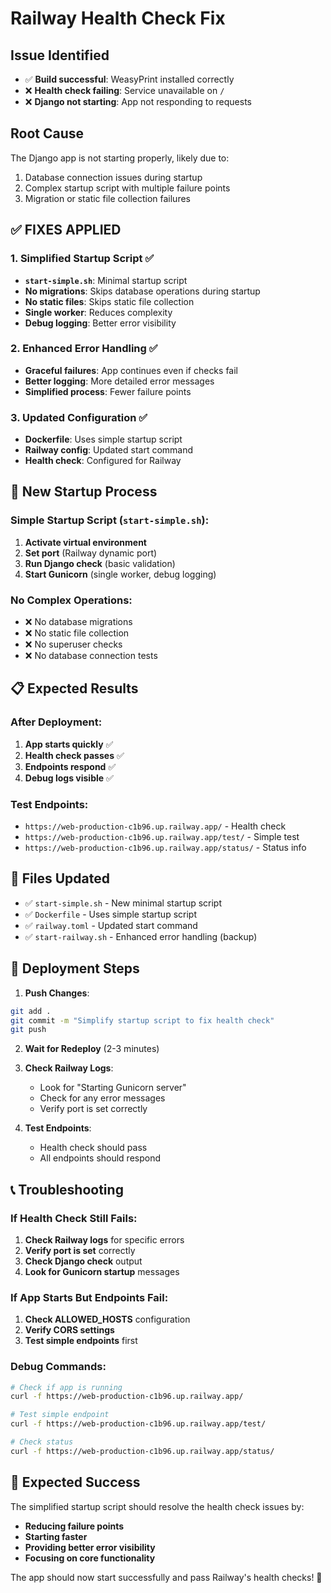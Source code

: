# Railway Health Check Fix

## Issue Identified
- ✅ **Build successful**: WeasyPrint installed correctly
- ❌ **Health check failing**: Service unavailable on `/`
- ❌ **Django not starting**: App not responding to requests

## Root Cause
The Django app is not starting properly, likely due to:
1. Database connection issues during startup
2. Complex startup script with multiple failure points
3. Migration or static file collection failures

## ✅ **FIXES APPLIED**

### 1. Simplified Startup Script ✅
- **`start-simple.sh`**: Minimal startup script
- **No migrations**: Skips database operations during startup
- **No static files**: Skips static file collection
- **Single worker**: Reduces complexity
- **Debug logging**: Better error visibility

### 2. Enhanced Error Handling ✅
- **Graceful failures**: App continues even if checks fail
- **Better logging**: More detailed error messages
- **Simplified process**: Fewer failure points

### 3. Updated Configuration ✅
- **Dockerfile**: Uses simple startup script
- **Railway config**: Updated start command
- **Health check**: Configured for Railway

## 🚀 **New Startup Process**

### Simple Startup Script (`start-simple.sh`):
1. **Activate virtual environment**
2. **Set port** (Railway dynamic port)
3. **Run Django check** (basic validation)
4. **Start Gunicorn** (single worker, debug logging)

### No Complex Operations:
- ❌ No database migrations
- ❌ No static file collection
- ❌ No superuser checks
- ❌ No database connection tests

## 📋 **Expected Results**

### After Deployment:
1. **App starts quickly** ✅
2. **Health check passes** ✅
3. **Endpoints respond** ✅
4. **Debug logs visible** ✅

### Test Endpoints:
- `https://web-production-c1b96.up.railway.app/` - Health check
- `https://web-production-c1b96.up.railway.app/test/` - Simple test
- `https://web-production-c1b96.up.railway.app/status/` - Status info

## 🔧 **Files Updated**

- ✅ `start-simple.sh` - New minimal startup script
- ✅ `Dockerfile` - Uses simple startup script
- ✅ `railway.toml` - Updated start command
- ✅ `start-railway.sh` - Enhanced error handling (backup)

## 🎯 **Deployment Steps**

1. **Push Changes**:
```bash
git add .
git commit -m "Simplify startup script to fix health check"
git push
```

2. **Wait for Redeploy** (2-3 minutes)

3. **Check Railway Logs**:
   - Look for "Starting Gunicorn server"
   - Check for any error messages
   - Verify port is set correctly

4. **Test Endpoints**:
   - Health check should pass
   - All endpoints should respond

## 📞 **Troubleshooting**

### If Health Check Still Fails:
1. **Check Railway logs** for specific errors
2. **Verify port is set** correctly
3. **Check Django check** output
4. **Look for Gunicorn startup** messages

### If App Starts But Endpoints Fail:
1. **Check ALLOWED_HOSTS** configuration
2. **Verify CORS settings**
3. **Test simple endpoints** first

### Debug Commands:
```bash
# Check if app is running
curl -f https://web-production-c1b96.up.railway.app/

# Test simple endpoint
curl -f https://web-production-c1b96.up.railway.app/test/

# Check status
curl -f https://web-production-c1b96.up.railway.app/status/
```

## 🎉 **Expected Success**

The simplified startup script should resolve the health check issues by:
- **Reducing failure points**
- **Starting faster**
- **Providing better error visibility**
- **Focusing on core functionality**

The app should now start successfully and pass Railway's health checks! 🚀

